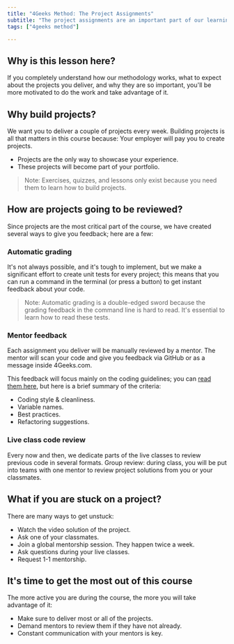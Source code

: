 ```yaml
---
title: "4Geeks Method: The Project Assignments"
subtitle: "The project assignments are an important part of our learning method, these lessons will show you what to expect and why they matter so much."
tags: ["4geeks method"]

---
```


## Why is this lesson here?
If you completely understand how our methodology works, what to expect about the projects you deliver, and why they are so important, you'll be more motivated to do the work and take advantage of it. 

## Why build projects?
We want you to deliver a couple of projects every week. Building projects is all that matters in this course because:
Your employer will pay you to create projects.

- Projects are the only way to showcase your experience.
- These projects will become part of your portfolio.

> Note: Exercises, quizzes, and lessons only exist because you need them to learn how to build projects.

## How are projects going to be reviewed?
Since projects are the most critical part of the course, we have created several ways to give you feedback; here are a few:

### Automatic grading
It's not always possible, and it's tough to implement, but we make a significant effort to create unit tests for every project; this means that you can run a command in the terminal (or press a button) to get instant feedback about your code.

> Note: Automatic grading is a double-edged sword because the grading feedback in the command line is hard to read. It's essential to learn how to read these tests.

### Mentor feedback
Each assignment you deliver will be manually reviewed by a mentor. The mentor will scan your code and give you feedback via GitHub or as a message inside 4Geeks.com.

This feedback will focus mainly on the coding guidelines; you can [read them here](https://4geeks.com/lesson/coding-standards-guidelines), but here is a brief summary of the criteria:

- Coding style & cleanliness.
- Variable names.
- Best practices.
- Refactoring suggestions.

### Live class code review
Every now and then, we dedicate parts of the live classes to review previous code in several formats.
Group review: during class, you will be put into teams with one mentor to review project solutions from you or your classmates. 

## What if you are stuck on a project?
There are many ways to get unstuck:

- Watch the video solution of the project.
- Ask one of your classmates.
- Join a global mentorship session. They happen twice a week.
- Ask questions during your live classes.
- Request 1-1 mentorship.

## It's time to get the most out of this course
The more active you are during the course, the more you will take advantage of it:

- Make sure to deliver most or all of the projects.
- Demand mentors to review them if they have not already.
- Constant communication with your mentors is key.

